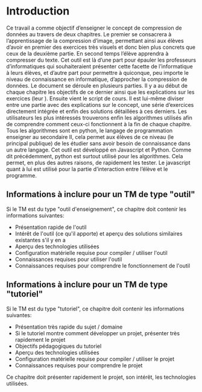 # Introduction 
Ce travail a comme objectif d’enseigner le concept de compression de données au travers de deux chapitres. Le premier se consacrera à l’apprentissage de la compression d’image, permettant ainsi aux élèves d’avoir en premier des exercices très visuels et donc bien plus concrets que ceux de la deuxième partie. En second temps l’élève apprendra à compresser du texte. Cet outil est là d’une part pour épauler les professeurs d’informatiques qui souhaiteraient présenter cette facette de l’informatique à leurs élèves, et d’autre part pour permettre à quiconque, peu importe le niveau de connaissance en informatique, d’approcher la compression de données. Le document se déroule en plusieurs parties. Il y a au début de chaque chapitre les objectifs de ce dernier ainsi que les explications sur les exercices (leur ). Ensuite vient le script de cours. Il est lui-même diviser entre une partie avec des explications sur le concept, une série d’exercices directement intégrée et enfin des solutions détaillées à ces derniers. Les utilisateurs les plus intéressés trouverons enfin les algorithmes utilisés afin de comprendre comment ceux-ci fonctionnent à la fin de chaque chapitre. Tous les algorithmes sont en python, le langage de programmation enseigner au secondaire II, cela permet aux élèves de ce niveau (le principal publique) de les étudier sans avoir besoin de connaissance dans un autre langage. Cet outil est développé en Javascript et Python. Comme dit précédemment, python est surtout utilisé pour les algorithmes. Cela permet, en plus des autres raisons, de rapidement les tester. Le javascript quant à lui est utilisé pour la partie d’interaction entre l’élève et le programme.

## Informations à inclure pour un TM de type "outil"

Si le TM est du type "outil d'enseignement", ce chapitre doit contenir les informations suivantes:

* Présentation rapide de l'outil
* Intérêt de l'outil (ce qu'il apporte) et aperçu des solutions similaires existantes s'il y en a
* Aperçu des technologies utilisées
* Configuration matérielle requise pour compiler / utiliser l'outil
* Connaissances requises pour utiliser l'outil
* Connaissances requises pour comprendre le fonctionnement de l'outil

## Informations à inclure pour un TM de type "tutoriel"

Si le TM est du type "tutoriel", ce chapitre doit contenir les informations suivantes:

* Présentation très rapide du sujet / domaine
* Si le tutoriel montre comment développer un projet, présenter très rapidement le projet
* Objectifs pédagogiques du tutoriel
* Aperçu des technologies utilisées
* Configuration matérielle requise pour compiler / utiliser le projet
* Connaissances requises pour comprendre le projet 



Ce chapitre doit présenter rapidement le projet, son intérêt, les technologies utilisées.



